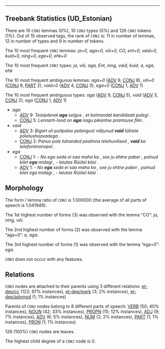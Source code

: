 

--------------------------------------------------------------------------------

## Treebank Statistics (UD_Estonian)

There are 10 `CONJ` lemmas (0%), 10 `CONJ` types (0%) and 126 `CONJ` tokens (1%).
Out of 15 observed tags, the rank of `CONJ` is: 11 in number of lemmas, 12 in number of types and 9 in number of tokens.

The 10 most frequent `CONJ` lemmas: <em>ja+0, aga+0, või+0, CO, ent+0, vaid+0, kuid+0, ning+0, ega+0, ehk+0</em>

The 10 most frequent `CONJ` types:  <em>ja, või, aga, Ent, ning, vaid, kuid, a, ega, ehk</em>

The 10 most frequent ambiguous lemmas: <em>aga+0</em> ([ADV]() 9, [CONJ]() 8), <em>või+0</em> ([CONJ]() 8, [PART]() 2), <em>vaid+0</em> ([ADV]() 4, [CONJ]() 3), <em>ega+0</em> ([CONJ]() 1, [ADV]() 1)

The 10 most frequent ambiguous types:  <em>aga</em> ([ADV]() 9, [CONJ]() 5), <em>vaid</em> ([ADV]() 3, [CONJ]() 2), <em>ega</em> ([CONJ]() 1, [ADV]() 1)


* <em>aga</em>
  * [ADV]() 9: <em>Teisipäeval <b>aga</b> selgus , et kolmandat kandidaati polegi .</em>
  * [CONJ]() 5: <em>Lennarti-lood on <b>aga</b> nagu pikantne prantsuse film .</em>
* <em>vaid</em>
  * [ADV]() 3: <em>Bigart oli puitpalee palangust väljunud <b>vaid</b> tühiste põletushaavadega .</em>
  * [CONJ]() 2: <em>Panus pole tuhanded pealinna telehuvilised , <b>vaid</b> ka telefonimonopol .</em>
* <em>ega</em>
  * [CONJ]() 1: <em>- No ega seda ei saa maha ka , see ju ehtne paber , polnud kilet <b>ega</b> midagi , - laiutas Rüütel käsi .</em>
  * [ADV]() 1: <em>- No <b>ega</b> seda ei saa maha ka , see ju ehtne paber , polnud kilet ega midagi , - laiutas Rüütel käsi .</em>

## Morphology

The form / lemma ratio of `CONJ` is 1.000000 (the average of all parts of speech is 1.041949).

The 1st highest number of forms (3) was observed with the lemma “CO”: <em>ja, ning, või</em>.

The 2nd highest number of forms (2) was observed with the lemma “aga+0”: <em>a, aga</em>.

The 3rd highest number of forms (1) was observed with the lemma “ega+0”: <em>ega</em>.

`CONJ` does not occur with any features.


## Relations

`CONJ` nodes are attached to their parents using 3 different relations: [et-dep/cc]() (122; 97% instances), [et-dep/mark]() (3; 2% instances), [et-dep/advmod]() (1; 1% instances)

Parents of `CONJ` nodes belong to 8 different parts of speech: [VERB]() (50; 40% instances), [NOUN]() (42; 33% instances), [PROPN]() (15; 12% instances), [ADJ]() (9; 7% instances), [ADV]() (6; 5% instances), [NUM]() (2; 2% instances), [PART]() (1; 1% instances), [PRON]() (1; 1% instances)

126 (100%) `CONJ` nodes are leaves.

The highest child degree of a `CONJ` node is 0.


